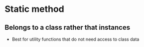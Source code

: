 # Static method
## Belongs to a class rather that instances
 - Best for utility functions that do not need access to class data